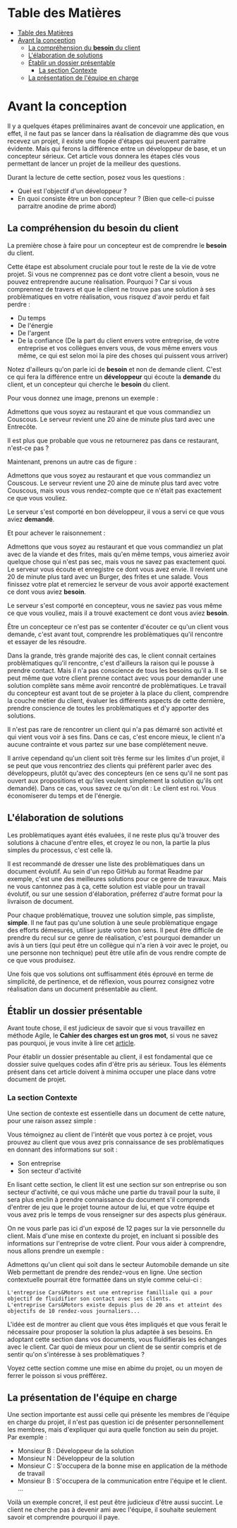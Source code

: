 # Table des Matières

- [Table des Matières](#table-des-matières)
- [Avant la conception](#avant-la-conception)
  - [La compréhension du **besoin** du client](#la-compréhension-du-besoin-du-client)
  - [L'élaboration de solutions](#lélaboration-de-solutions)
  - [Établir un dossier présentable](#établir-un-dossier-présentable)
    - [La section Contexte](#la-section-contexte)
  - [La présentation de l'équipe en charge](#la-présentation-de-léquipe-en-charge)

# Avant la conception

Il y a quelques étapes préliminaires avant de concevoir une application, en effet, il ne faut pas se lancer dans la réalisation de diagramme dès que vous recevez un projet, il existe une flopée d'étapes qui peuvent parraitre évidente. Mais qui ferons la différence entre un développeur de base, et un concepteur sérieux. Cet article vous donnera les étapes clés vous permettant de lancer un projet de la meilleur des questions.

Durant la lecture de cette section, posez vous les questions :

- Quel est l'objectif d'un développeur ?
- En quoi consiste être un bon concepteur ? (Bien que celle-ci puisse parraitre anodine de prime abord)

## La compréhension du **besoin** du client

La première chose à faire pour un concepteur est de comprendre le **besoin** du client.

Cette étape est absolument cruciale pour tout le reste de la vie de votre projet. Si vous ne comprennez pas ce dont votre client a besoin, vous ne pouvez entreprendre aucune réalisation. Pourquoi ? Car si vous comprennez de travers et que le client ne trouve pas une solution à ses problèmatiques en votre réalisation, vous risquez d'avoir perdu et fait perdre :

- Du temps
- De l'énergie
- De l'argent
- De la confiance (De la part du client envers votre entreprise, de votre entreprise et vos collègues envers vous, de vous même envers vous même, ce qui est selon moi la pire des choses qui puissent vous arriver)

Notez d'ailleurs qu'on parle ici de **besoin** et non de demande client. C'est ce qui fera la différence entre un **développeur** qui écoute la **demande** du client, et un concepteur qui cherche le **besoin** du client.

Pour vous donnez une image, prenons un exemple :

Admettons que vous soyez au restaurant et que vous commandiez un Couscous. Le serveur revient une 20 aine de minute plus tard avec une Entrecôte.

Il est plus que probable que vous ne retournerez pas dans ce restaurant, n'est-ce pas ?

Maintenant, prenons un autre cas de figure :

Admettons que vous soyez au restaurant et que vous commandiez un Couscous. Le serveur revient une 20 aine de minute plus tard avec votre Couscous, mais vous vous rendez-compte que ce n'était pas exactement ce que vous vouliez.

Le serveur s'est comporté en bon développeur, il vous a servi ce que vous aviez **demandé**.

Et pour achever le raisonnement :

Admettons que vous soyez au restaurant et que vous commandiez un plat avec de la viande et des frites, mais qu'en même temps, vous aimeriez avoir quelque chose qui n'est pas sec, mais vous ne savez pas exactement quoi. Le serveur vous écoute et enregistre ce dont vous avez envie. Il revient une 20 de minute plus tard avec un Burger, des frites et une salade. Vous finissez votre plat et remerciez le serveur de vous avoir apporté exactement ce dont vous aviez **besoin**.

Le serveur s'est comporté en concepteur, vous ne saviez pas vous même ce que vous vouliez, mais il a trouvé exactement ce dont vous aviez **besoin**.

Être un concepteur ce n'est pas se contenter d'écouter ce qu'un client vous demande, c'est avant tout, comprendre les problèmatiques qu'il rencontre et essayer de les résoudre.

Dans la grande, très grande majorité des cas, le client connait certaines problèmatiques qu'il rencontre, c'est d'ailleurs la raison qui le pousse à prendre contact. Mais il n'a pas conscience de tous les besoins qu'il a. Il se peut même que votre client prenne contact avec vous pour demander une solution complète sans même avoir rencontré de problèmatiques. Le travail du concepteur est avant tout de se projeter à la place du client, comprendre la couche métier du client, évaluer les différents aspects de cette dernière, prendre conscience de toutes les problèmatiques et d'y apporter des solutions.

Il n'est pas rare de rencontrer un client qui n'a pas démarré son activité et qui vient vous voir à ses fins. Dans ce cas, c'est encore mieux, le client n'a aucune contrainte et vous partez sur une base complétement neuve.

Il arrive cependand qu'un client soit très ferme sur les limites d'un projet, il se peut que vous rencontriez des clients qui préfèrent parler avec des développeurs, plutôt qu'avec des concepteurs (en ce sens qu'il ne sont pas ouvert aux propositions et qu'iles veulent simplement la solution qu'ils ont demandé). Dans ce cas, vous savez ce qu'on dit : Le client est roi. Vous économiserer du temps et de l'énergie.

## L'élaboration de solutions

Les problèmatiques ayant étés evaluées, il ne reste plus qu'à trouver des solutions à chacune d'entre elles, et croyez le ou non, la partie la plus simples du processus, c'est celle là.

Il est recommandé de dresser une liste des problèmatiques dans un document évolutif. Au sein d'un repo GitHub au format Readme par exemple, c'est une des meilleures solutions pour ce genre de travaux. Mais ne vous cantonnez pas à ça, cette solution est viable pour un travail évolutif, ou sur une session d'élaboration, préferrez d'autre format pour la livraison de document.

Pour chaque problématique, trouvez une solution simple, pas simpliste, **simple**. Il ne faut pas qu'une solution à une seule problèmatique engage des efforts démesurés, utiliser juste votre bon sens. Il peut être difficile de prendre du recul sur ce genre de réalisation, c'est pourquoi demander un avis à un tiers (qui peut être un collègue qui n'a rien à voir avec le projet, ou une personne non technique) peut être utile afin de vous rendre compte de ce que vous produisez.

Une fois que vos solutions ont suffisamment étés éprouvé en terme de simplicité, de pertinence, et de réflexion, vous pourrez consignez votre réalisation dans un document présentable au client.

## Établir un dossier présentable

Avant toute chose, il est judicieux de savoir que si vous travaillez en méthode Agile, le **Cahier des charges est un gros mot**, si vous ne savez pas pourquoi, je vous invite à lire cet [article](../../../1-basics/03-methodology/01-agile-method/fr/article.md).

Pour établir un dossier présentable au client, il est fondamental que ce dossier suive quelques codes afin d'être pris au sérieux. Tous les éléments présent dans cet article doivent à minima occuper une place dans votre document de projet.

### La section Contexte

Une section de contexte est essentielle dans un document de cette nature, pour une raison assez simple :

Vous témoignez au client de l'intérêt que vous portez à ce projet, vous prouvez au client que vous avez pris connaissance de ses problèmatiques en donnant des informations sur soit : 
  - Son entreprise
  - Son secteur d'activité

En lisant cette section, le client lit est une section sur son entreprise ou son secteur d'activité, ce qui vous mâche une partie du travail pour la suite, il sera plus enclin à prendre connaissance du document s'il comprends d'entrer de jeu que le projet tourne autour de lui, et que votre équipe et vous avez pris le temps de vous renseigner sur des aspects plus généraux.

On ne vous parle pas ici d'un exposé de 12 pages sur la vie personnelle du client. Mais d'une mise en contexte du projet, en incluant si possible des informations sur l'entreprise de votre client. Pour vous aider à comprendre, nous allons prendre un exemple :

Admettons qu'un client qui soit dans le secteur Automobile demande un site Web permettant de prendre des rendez-vous en ligne.
Une section contextuelle pourrait être formattée dans un style comme celui-ci :

```
L'entreprise Cars&Motors est une entreprise familliale qui a pour objectif de fluidifier son contact avec ses clients.
L'entreprise Cars&Motors existe depuis plus de 20 ans et atteint des objectifs de 10 rendez-vous journaliers...
```

L'idée est de montrer au client que vous êtes impliqués et que vous ferait le nécessaire pour proposer la solution la plus adaptée à ses besoins. En adoptant cette section dans vos documents, vous fluidifierais les échanges avec le client. Car quoi de mieux pour un client de se sentir compris et de sentir qu'on s'intéresse à ses problèmatiques ?

Voyez cette section comme une mise en abime du projet, ou un moyen de ferrer le poisson si vous préfférez.

## La présentation de l'équipe en charge

Une section importante est aussi celle qui présente les membres de l'équipe en charge du projet, il n'est pas question ici de présenter personnellement les membres, mais d'expliquer qui aura quelle fonction au sein du projet. Par exemple :

- Monsieur B : Développeur de la solution
- Monsieur N : Développeur de la solution
- Monsieur C : S'occupera de la bonne mise en application de la méthode de travail
- Monsieur B : S'occupera de la communication entre l'équipe et le client.
...

Voilà un exemple concret, il est peut être judicieux d'être aussi succint. Le client ne cherche pas à devenir ami avec l'équipe, il souhaite seulement savoir et comprendre pourquoi il paye.